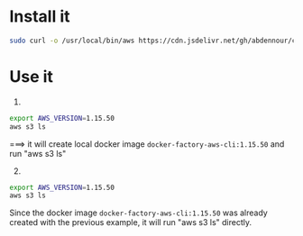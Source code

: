 # Install it


```sh
sudo curl -o /usr/local/bin/aws https://cdn.jsdelivr.net/gh/abdennour/containers-factory/aws-cli/aws.sh && sudo chmod +x /usr/local/bin/aws
```

# Use it



1.
```sh
export AWS_VERSION=1.15.50
aws s3 ls
```
===> it will create local docker image `docker-factory-aws-cli:1.15.50` and run "aws s3 ls"

2.
```sh
export AWS_VERSION=1.15.50
aws s3 ls
```
Since the docker image  `docker-factory-aws-cli:1.15.50` was already created with the previous example, it will run "aws s3 ls" directly.
